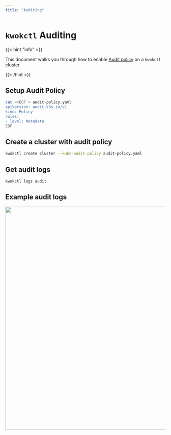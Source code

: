 ```yaml
---
title: "Auditing"
---
```


# `kwokctl` Auditing

{{< hint "info" >}}

This document walks you through how to enable [Audit policy] on a `kwokctl` cluster

{{< /hint >}}

## Setup Audit Policy

``` bash
cat <<EOF > audit-policy.yaml
apiVersion: audit.k8s.io/v1
kind: Policy
rules:
- level: Metadata
EOF
```

## Create a cluster with audit policy

``` bash
kwokctl create cluster --kube-audit-policy audit-policy.yaml
```

## Get audit logs

``` bash
kwokctl logs audit
```

## Example audit logs

<img width="700px" src="/img/demo/audit-log.svg">

[Audit policy]: https://kubernetes.io/docs/tasks/debug-application-cluster/audit/#audit-policy
